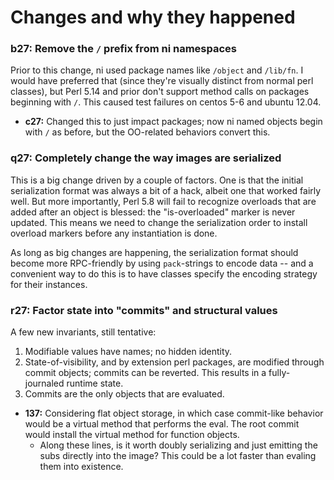 # Changes and why they happened
### b27: Remove the `/` prefix from ni namespaces
Prior to this change, ni used package names like `/object` and `/lib/fn`. I
would have preferred that (since they're visually distinct from normal perl
classes), but Perl 5.14 and prior don't support method calls on packages
beginning with `/`. This caused test failures on centos 5-6 and ubuntu 12.04.

- **c27:** Changed this to just impact packages; now ni named objects begin
  with `/` as before, but the OO-related behaviors convert this.

### q27: Completely change the way images are serialized
This is a big change driven by a couple of factors. One is that the initial
serialization format was always a bit of a hack, albeit one that worked fairly
well. But more importantly, Perl 5.8 will fail to recognize overloads that are
added after an object is blessed: the "is-overloaded" marker is never updated.
This means we need to change the serialization order to install overload
markers before any instantiation is done.

As long as big changes are happening, the serialization format should become
more RPC-friendly by using `pack`-strings to encode data -- and a convenient
way to do this is to have classes specify the encoding strategy for their
instances.

### r27: Factor state into "commits" and structural values
A few new invariants, still tentative:

1. Modifiable values have names; no hidden identity.
2. State-of-visibility, and by extension perl packages, are modified through
   commit objects; commits can be reverted. This results in a fully-journaled
   runtime state.
3. Commits are the only objects that are evaluated.

- **137:** Considering flat object storage, in which case commit-like behavior
  would be a virtual method that performs the eval. The root commit would
  install the virtual method for function objects.
    - Along these lines, is it worth doubly serializing and just emitting the
      subs directly into the image? This could be a lot faster than evaling
      them into existence.
